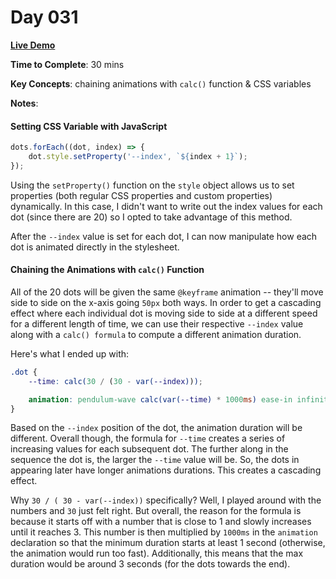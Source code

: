 # Day 031

**<a href="https://css100.aniqa.dev#day-031">Live Demo</a>**

**Time to Complete**: 30 mins

**Key Concepts**: chaining animations with `calc()` function & CSS variables

**Notes**:

#### Setting CSS Variable with JavaScript

```javascript
dots.forEach((dot, index) => {
	dot.style.setProperty('--index', `${index + 1}`);
});
```

Using the `setProperty()` function on the `style` object allows us to set properties (both regular CSS properties and custom properties) dynamically. In this case, I didn't want to write out the index values for each dot (since there are 20) so I opted to take advantage of this method.

After the `--index` value is set for each dot, I can now manipulate how each dot is animated directly in the stylesheet.

#### Chaining the Animations with `calc()` Function

All of the 20 dots will be given the same `@keyframe` animation -- they'll move side to side on the x-axis going `50px` both ways. In order to get a cascading effect where each individual dot is moving side to side at a different speed for a different length of time, we can use their respective `--index` value along with a `calc() formula` to compute a different animation duration.

Here's what I ended up with:

```css
.dot {
	--time: calc(30 / (30 - var(--index)));

	animation: pendulum-wave calc(var(--time) * 1000ms) ease-in infinite;
}
```

Based on the `--index` position of the dot, the animation duration will be different. Overall though, the formula for `--time` creates a series of increasing values for each subsequent dot. The further along in the sequence the dot is, the larger the `--time` value will be. So, the dots in appearing later have longer animations durations. This creates a cascading effect.

Why `30 / ( 30 - var(--index))` specifically? Well, I played around with the numbers and `30` just felt right. But overall, the reason for the formula is because it starts off with a number that is close to 1 and slowly increases until it reaches 3. This number is then multiplied by `1000ms` in the `animation` declaration so that the minimum duration starts at least 1 second (otherwise, the animation would run too fast). Additionally, this means that the max duration would be around 3 seconds (for the dots towards the end).
